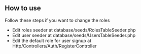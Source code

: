 ## How to use

Follow these steps if you want to change the roles

- Edit roles seeder at database/seeds/RolesTableSeeder.php
- Edit user seeder at database/seeds/UsersTableSeeder.php
- Edit the default role for user signup at Http/Controllers/Auth/RegisterController
